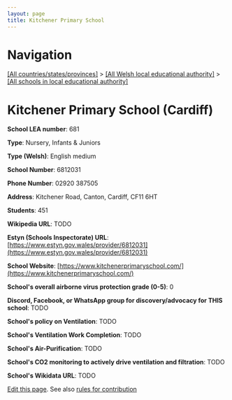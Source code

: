```yaml
---
layout: page
title: Kitchener Primary School
---
```

# Navigation

[[All countries/states/provinces]](../../..) > [[All Welsh local educational authority]](../..) > [[All schools in local educational authority]](..)

# Kitchener Primary School (Cardiff)

**School LEA number**: 681

**Type**: Nursery, Infants & Juniors

**Type (Welsh)**: English medium

**School Number**: 6812031

**Phone Number**: 02920 387505

**Address**: Kitchener Road, Canton, Cardiff, CF11 6HT

**Students**: 451

**Wikipedia URL**: TODO

**Estyn (Schools Inspectorate) URL**: [https://www.estyn.gov.wales/provider/6812031](https://www.estyn.gov.wales/provider/6812031)

**School Website**: [https://www.kitchenerprimaryschool.com/](https://www.kitchenerprimaryschool.com/)

**School's overall airborne virus protection grade (0-5)**: 0

**Discord, Facebook, or WhatsApp group for discovery/advocacy for THIS school**: TODO

**School's policy on Ventilation**: TODO

**School's Ventilation Work Completion**: TODO

**School's Air-Purification**: TODO

**School's CO2 monitoring to actively drive ventilation and filtration**: TODO

**School's Wikidata URL**: TODO




[Edit this page](https://github.com/ventilate-schools/Wales/edit/prif/./Cardiff/Kitchener_Primary_School.md). See also [rules for contribution](../../../contribution-rules/)